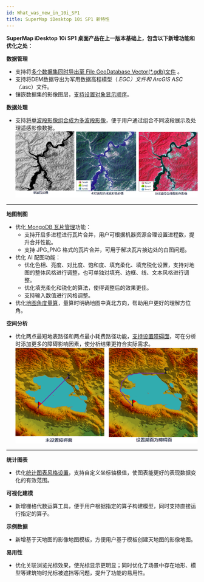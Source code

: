 ```yaml
---
id: What_was_new_in_10i_SP1
title: SuperMap iDesktop 10i SP1 新特性
---
```

**SuperMap iDesktop 10i SP1 桌面产品在上一版本基础上，包含以下新增功能和优化之处：**

**数据管理**

  * 支持将[多个数据集同时导出至 File GeoDatabase Vector(*.gdb)文件](../../tutorial/DataProcessing/DataConversion/ExportData#1) 。
  * 支持将DEM数据导出为军用数据高程模型（*.EGC）文件和 ArcGIS ASC（*.asc）文件。
  * 镶嵌数据集的影像图层，[支持设置对象显示顺序](../../tutorial/DataProcessing/DataManagement/MosaicDatasetView#3)。

**数据处理**

  * 支持[将单波段影像组合成为多波段影像](../../tutorial/DataProcessing/DataManagement/DTgroupDiaImage#1)，便于用户通过组合不同波段展示及处理遥感影像数据。
![](../img/CompositeBands.png)  
---  

**地图制图**

  * 优化[ MongoDB 瓦片管理](../../tutorial/MapTiles/MongoDBTilesManger)功能：
    * 支持开启多进程进行瓦片合并，用户可根据机器资源合理设置进程数，提升合并性能。
    * 支持 JPG_PNG 格式的瓦片合并，可用于解决瓦片接边处的白图问题。
  * 优化 AI 配图功能：
    * 优化色相、亮度、对比度、饱和度、填充柔化、填充锐化设置，支持对地图的整体风格进行调整，也可单独对填充、边框、线、文本风格进行调整。
    * 优化填充柔化和锐化的算法，使得调整后的效果更佳。
    * 支持输入数值进行风格调整。
  * 优化[地图角度量算](../../tutorial/Visualization/Interaction/Measuregroup)，量算时明确地图中真北方向，帮助用户更好的理解方位角。

**空间分析**

  * 优化两点最短地表路径和两点最小耗费路径功能，[支持设置障碍面](../../tutorial/Analyst/Raster/Distance/TwoPointDis#1)，可在分析时添加更多的障碍影响因素，使分析结果更符合实际需求。
![](../img/PolygonBarriers2.png)  
---  

**统计图表**

  * 优化[统计图表风格设置](../../tutorial/DataMining/Diagrams/CreateDiagram)，支持自定义坐标轴极值，使图表能更好的表现数据变化的有效范围。 

**可视化建模**

  * 新增栅格代数运算工具，便于用户根据指定的算子构建模型，同时支持直接运行指定的算子。

**示例数据**

  * 新增基于天地图的影像地图模板，方便用户基于模板创建天地图的影像地图。

**易用性**

  * 优化关联浏览光标效果，使光标显示更明显；同时优化了场景中存在地形、模型等建筑物时光标被遮挡等问题，提升了功能的易用性。

